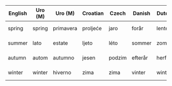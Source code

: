 | English | Uro (M)  | Uro (M)   | Croatian | Czech  | Danish  | Dutch  | French    | German   | Italian   | Polish | Portuguese | Romanian  | Russian       | Serbian           | Slovak | Spanish   | Swedish |
|---------|----------|-----------|----------|--------|---------|--------|-----------|----------|-----------|--------|------------|-----------|---------------|-------------------|--------|-----------|---------|
| spring  | spring   | primavera | proljeće | jaro   | forår   | lente  | printemps | Frühling | primavera | wiosna | primavera  | primăvară | весна [vesna] | пролеће [proleće] | jar    | primavera | vår     |
| summer  | lato     | estate    | ljeto    | léto   | sommer  | zomer  | été       | Sommer   | estate    | lato   | verão      | vară      | лето [létó]   | лето [ljeto]      | leto   | verano    | sommar  |
| autumn  | autom    | autumno   | jesen    | podzim | efterår | herfst | automne   | Herbst   | autunno   | jesień | outono     | toamnă    | осень [osén'] | јесен [jesen]     | jeseň  | otoño     | höst    |
| winter  | winter   | hiverno   | zima     | zima   | vinter  | winter | hiver     | Winter   | inverno   | zima   | inverno    | iarnă     | зима [zimá]   | зима [zima]       | zima   | invierno  | vinter  |
